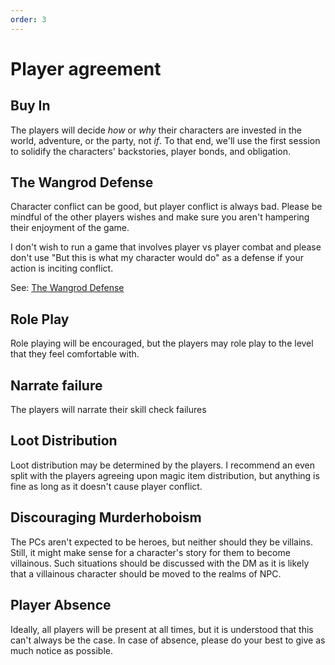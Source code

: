 ```yaml
---
order: 3
---
```


# Player agreement

## Buy In

The players will decide *how* or *why* their characters are invested in the world, adventure, or the party, not *if*. To that end, we'll use the first session to solidify the characters' backstories, player bonds, and obligation.

## The Wangrod Defense

Character conflict can be good, but player conflict is always bad. Please be mindful of the other players wishes and make sure you aren't hampering their enjoyment of the game.

I don't wish to run a game that involves player vs player combat and please don't use "But this is what my character would do" as a defense if your action is inciting conflict.

See: [The Wangrod Defense](https://www.youtube.com/watch?v=JoYR3eCFqoA)

## Role Play

Role playing will be encouraged, but the players may role play to the level that they feel comfortable with.

## Narrate failure

The players will narrate their skill check failures

## Loot Distribution

Loot distribution may be determined by the players. I recommend an even split with the players agreeing upon magic item distribution, but anything is fine as long as it doesn't cause player conflict.

## Discouraging Murderhoboism

The PCs aren't expected to be heroes, but neither should they be villains. Still, it might make sense for a character's story for them to become villainous. Such situations should be discussed with the DM as it is likely that a villainous character should be moved to the realms of NPC.

## Player Absence

Ideally, all players will be present at all times, but it is understood that this can't always be the case. In case of absence, please do your best to give as much notice as possible.
